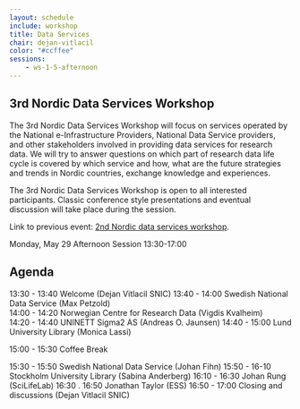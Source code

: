 ```yaml
---
layout: schedule
include: workshop
title: Data Services
chair: dejan-vitlacil
color: "#ccffee"
sessions:
    - ws-1-5-afternoon
---
```


## 3rd Nordic Data Services Workshop

The 3rd Nordic Data Services Workshop will focus on
services operated by the National e-Infrastructure Providers, National
Data Service providers, and other stakeholders involved in providing
data services for research data. We will try to answer questions on
which part of research data life cycle is covered by which service and
how, what are the future strategies and trends in Nordic countries,
exchange knowledge and experiences.  

The 3rd Nordic Data Services Workshop is open to all
interested participants. Classic conference style presentations and
eventual discussion will take place during the session.

Link to previous event: [2nd Nordic data services workshop](https://wiki.neic.no/wiki/2nd_Nordic_data_services_workshop).


Monday, May 29 
Afternoon Session 13:30-17:00

Agenda 
----------------

13:30 - 13:40 Welcome (Dejan Vitlacil SNIC)
13:40 - 14:00 Swedish National Data Service (Max Petzold)  
14:00 - 14:20 Norwegian Centre for Research Data (Vigdis Kvalheim)  
14:20 - 14:40 UNINETT Sigma2 AS (Andreas O. Jaunsen)
14:40 - 15:00 Lund University Library (Monica Lassi)
 
15:00 - 15:30 Coffee Break
 
15:30 - 15:50 Swedish National Data Service (Johan Fihn)
15:50 - 16-10 Stockholm University Library (Sabina Anderberg) 
16:10 - 16:30 Johan Rung (SciLifeLab)
16:30 . 16:50 Jonathan Taylor (ESS)
16:50 - 17:00 Closing and discussions (Dejan Vitlacil SNIC) 

